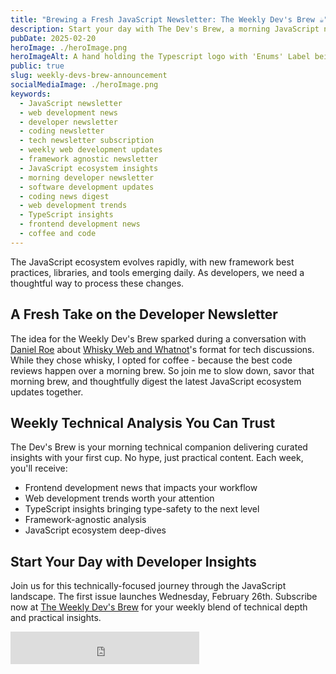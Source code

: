 ```yaml
---
title: "Brewing a Fresh JavaScript Newsletter: The Weekly Dev's Brew ☕️"
description: Start your day with The Dev's Brew, a morning JavaScript newsletter delivering weekly technical insights with your coffee. Subscribe for curated ecosystem analysis and development updates.
pubDate: 2025-02-20
heroImage: ./heroImage.png
heroImageAlt: A hand holding the Typescript logo with 'Enums' Label being thrown in a trash can
public: true
slug: weekly-devs-brew-announcement
socialMediaImage: ./heroImage.png
keywords:
  - JavaScript newsletter
  - web development news
  - developer newsletter
  - coding newsletter
  - tech newsletter subscription
  - weekly web development updates
  - framework agnostic newsletter
  - JavaScript ecosystem insights
  - morning developer newsletter
  - software development updates
  - coding news digest
  - web development trends
  - TypeScript insights
  - frontend development news
  - coffee and code
---
```



The JavaScript ecosystem evolves rapidly, with new framework best practices, libraries, and tools emerging daily. As developers, we need a thoughtful way to process these changes.

## A Fresh Take on the Developer Newsletter

The idea for the Weekly Dev's Brew sparked during a conversation with [Daniel Roe](https://bsky.app/profile/danielroe.dev) about [Whisky Web and Whatnot](https://whiskey.fm/)'s format for tech discussions. While they chose whisky, I opted for coffee - because the best code reviews happen over a morning brew.
So join me to slow down, savor that morning brew, and thoughtfully digest the latest JavaScript ecosystem updates together.

## Weekly Technical Analysis You Can Trust

The Dev's Brew is your morning technical companion delivering curated insights with your first cup. No hype, just practical content. Each week, you'll receive:

- Frontend development news that impacts your workflow
- Web development trends worth your attention
- TypeScript insights bringing type-safety to the next level
- Framework-agnostic analysis
- JavaScript ecosystem deep-dives

## Start Your Day with Developer Insights

Join us for this technically-focused journey through the JavaScript landscape. The first issue launches Wednesday, February 26th. Subscribe now at [The Weekly Dev's Brew](https://weekly-brew.dev) for your weekly blend of technical depth and practical insights.

<iframe src="https://embeds.beehiiv.com/7f2a69f2-55ae-49e0-87f9-797d92d34188?slim=true"
data-test-id="beehiiv-embed" height="52" width="60%" frameBorder="0" scrolling="no" class="mt-4 mb-4"
style={{"margin": "auto", borderRadius: "0px !important", backgroundColor: "transparent"}}></iframe>
